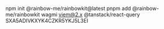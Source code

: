 npm init @rainbow-me/rainbowkit@latest
pnpm add @rainbow-me/rainbowkit wagmi viem@2.x @tanstack/react-query
SXA5ADIVKXYK4CZKR5YKJ5L3EI